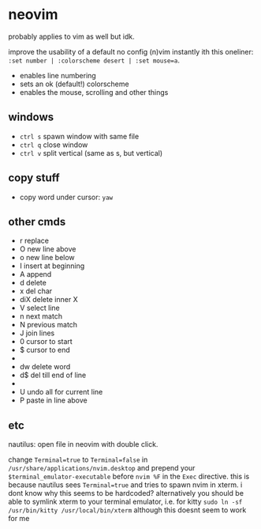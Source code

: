 # neovim

probably applies to vim as well but idk.

improve the usability of a default no config (n)vim instantly ith this oneliner: `:set number | :colorscheme desert | :set mouse=a`.
* enables line numbering
* sets an ok (default!) colorscheme
* enables the mouse, scrolling and other things

## windows
* `ctrl s` spawn window with same file
* `ctrl q` close window
* `ctrl v` split vertical (same as s, but vertical)

## copy stuff
* copy word under cursor: `yaw`

## other cmds
* r replace
* O new line above
* o new line below
* I insert at beginning
* A append
* d delete
* x del char
* diX delete inner X
* V select line
* n next match
* N previous match
* J join lines
* 0 cursor to start
* $ cursor to end
* 
* dw delete word
* d$ del till end of line
* 
* U undo all for current line
* P paste in line above

## etc
nautilus: open file in neovim with double click.

change `Terminal=true` to `Terminal=false` in `/usr/share/applications/nvim.desktop` and prepend your `$terminal_emulator-executable` before `nvim %F` in the `Exec` directive.
this is because nautilus sees `Terminal=true` and tries to spawn nvim in xterm. i dont know why this seems to be hardcoded?
alternatively you should be able to symlink xterm to your terminal emulator, i.e. for kitty `sudo ln -sf /usr/bin/kitty /usr/local/bin/xterm` although this doesnt seem to work for me

